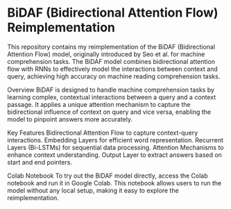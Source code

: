 # BiDAF (Bidirectional Attention Flow) Reimplementation

This repository contains my reimplementation of the BiDAF (Bidirectional Attention Flow) model, originally introduced by Seo et al. for machine comprehension tasks. The BiDAF model combines bidirectional attention flow with RNNs to effectively model the interactions between context and query, achieving high accuracy on machine reading comprehension tasks.

Overview
BiDAF is designed to handle machine comprehension tasks by learning complex, contextual interactions between a query and a context passage. It applies a unique attention mechanism to capture the bidirectional influence of context on query and vice versa, enabling the model to pinpoint answers more accurately.

Key Features
Bidirectional Attention Flow to capture context-query interactions.
Embedding Layers for efficient word representation.
Recurrent Layers (Bi-LSTMs) for sequential data processing.
Attention Mechanisms to enhance context understanding.
Output Layer to extract answers based on start and end pointers.

Colab Notebook
To try out the BiDAF model directly, access the Colab notebook and run it in Google Colab. This notebook allows users to run the model without any local setup, making it easy to explore the reimplementation.

